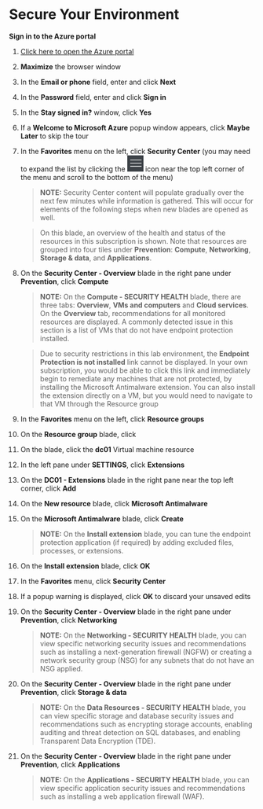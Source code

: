 # Secure Your Environment

**Sign in to the Azure portal**

1. [Click here to open the Azure portal](https://portal.azure.com)

1. **Maximize** the browser window

1. In the **Email or phone** field, enter **<inject key="AzureAdUserEmail" />** and click **Next**

1. In the **Password** field, enter **<inject key="AzureAdUserPassword" />** and click **Sign in**

1. In the **Stay signed in?** window, click **Yes**

1. If a **Welcome to Microsoft Azure** popup window appears, click **Maybe Later** to skip the tour

1. In the **Favorites** menu on the left, click **Security Center** (you may need to expand the list by clicking the ![Menu icon image](imgs/expand.png) icon near the top left corner of the menu and scroll to the bottom of the menu)

     > **NOTE:** Security Center content will populate gradually over the next few minutes while information is gathered. This will occur for elements of the following steps when new blades are opened as well.

     > On this blade, an overview of the health and status of the resources in this subscription is shown. Note that resources are grouped into four tiles under **Prevention**: **Compute**, **Networking**, **Storage & data**, and **Applications**. 

1. On the **Security Center - Overview** blade in the right pane under **Prevention**, click **Compute**

     > **NOTE:** On the **Compute - SECURITY HEALTH** blade, there are three tabs: **Overview**, **VMs and computers** and **Cloud services**. On the **Overview** tab, recommendations for all monitored resources are displayed. A commonly detected issue in this section is a list of VMs that do not have endpoint protection installed.

     > Due to security restrictions in this lab environment, the **Endpoint Protection is not installed** link cannot be displayed. In your own subscription, you would be able to click this link and immediately begin to remediate any machines that are not protected, by installing the Microsoft Antimalware extension. You can also install the extension directly on a VM, but you would need to navigate to that VM through the **<inject story-id="story://content-private/content/iai/sec/securityshared" key="resourcegroupname"/>** Resource group

1. In the **Favorites** menu on the left, click **Resource groups**

1. On the **Resource group** blade, click **<inject story-id="story://content-private/content/iai/sec/securityshared" key="resourcegroupname"/>**

1. On the **<inject story-id="story://content-private/content/iai/sec/securityshared" key="resourcegroupname"/>** blade, click the **dc01** Virtual machine resource 

1. In the left pane under **SETTINGS**, click **Extensions**

1. On the **DC01 - Extensions** blade in the right pane near the top left corner, click **Add**

1. On the **New resource** blade, click **Microsoft Antimalware**

1. On the **Microsoft Antimalware** blade, click **Create**

     > **NOTE:** On the **Install extension** blade, you can tune the endpoint protection application (if required) by adding excluded files, processes, or extensions.

1. On the **Install extension** blade, click **OK**

1. In the **Favorites** menu, click **Security Center**

1. If a popup warning is displayed, click **OK** to discard your unsaved edits

1. On the **Security Center - Overview** blade in the right pane under **Prevention**, click **Networking**

     > **NOTE:** On the **Networking - SECURITY HEALTH** blade, you can view specific networking security issues and recommendations such as installing a next-generation firewall (NGFW) or creating a network security group (NSG) for any subnets that do not have an NSG applied.

1. On the **Security Center - Overview** blade in the right pane under **Prevention**, click **Storage & data**

     > **NOTE:** On the **Data Resources - SECURITY HEALTH** blade, you can view specific storage and database security issues and recommendations such as encrypting storage accounts, enabling auditing and threat detection on SQL databases, and enabling Transparent Data Encryption (TDE). 

1. On the **Security Center - Overview** blade in the right pane under **Prevention**, click **Applications**

     > **NOTE:** On the **Applications - SECURITY HEALTH** blade, you can view specific application security issues and recommendations such as installing a web application firewall (WAF). 
